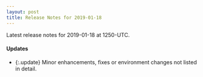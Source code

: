 ```yaml
---
layout: post
title: Release Notes for 2019-01-18
---
```


Latest release notes for 2019-01-18 at 1250-UTC.

<div class='updates' markdown='1'>

#### Updates

- {:.update} Minor enhancements, fixes or environment changes not listed in detail.

</div>


